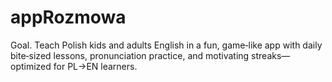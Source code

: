 # appRozmowa
Goal. Teach Polish kids and adults English in a fun, game‑like app with daily bite‑sized lessons, pronunciation practice, and motivating streaks—optimized for PL→EN learners.
